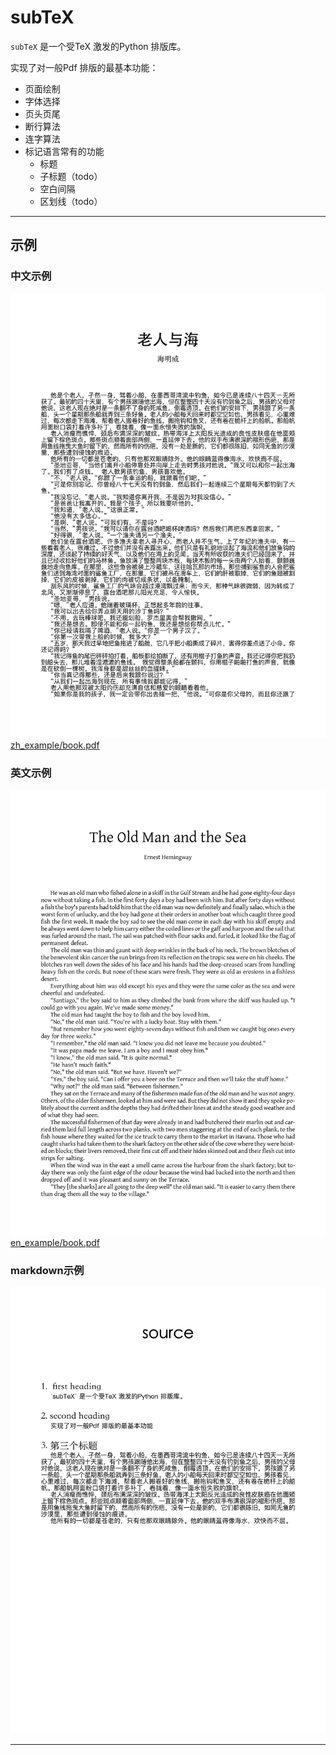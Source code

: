 # subTeX

`subTeX` 是一个受TeX 激发的Python 排版库。

实现了对一般Pdf 排版的最基本功能：
- 页面绘制
- 字体选择
- 页头页尾
- 断行算法
- 连字算法
- 标记语言常有的功能
  - 标题
  - 子标题（todo）
  - 空白间隔
  - 区划线（todo）
---
## 示例
### 中文示例
![img.png](attchments/img.png)
[zh_example/book.pdf](https://github.com/Brant-B/subTeX/blob/master/zh_example/book.pdf)

### 英文示例
![img.png](attchments/img1.png)
[en_example/book.pdf](https://github.com/Brant-B/subTeX/blob/master/en_example/book.pdf)

### markdown示例
![md_img.png](attchments/md_img.png)

---
